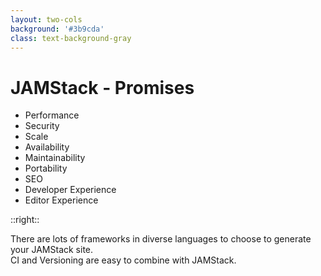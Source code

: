 ```yaml
---
layout: two-cols
background: '#3b9cda'
class: text-background-gray 
---
```


# **JAMStack - Promises**

- Performance
- Security
- Scale
- Availability
- Maintainability
- Portability
- SEO
- <span class="text-background-gray font-extrabold bg-background-ionos rounded p-2 -m-2">Developer Experience</span>
- Editor Experience

::right::

<div class="flex flex-col h-full justify-center">
  <div class="flex items-center m-4 p-4 rounded-lg bg-background-ionos leading-normal text-background-gray">
   There are lots of frameworks in diverse languages to choose to generate your JAMStack site. 
  </div>
  <div class="flex items-center m-4 p-4 rounded-lg bg-background-ionos leading-normal text-background-gray">
   CI and Versioning are easy to combine with JAMStack. 
  </div>
</div>

<Footer
  title="Copyright © 1&1 IONOS SE 2021"
  :social="[
    { type: 'gh', username: 'ionos-deploy-now' }
  ]"
/>

<IonosLogo left="false" />